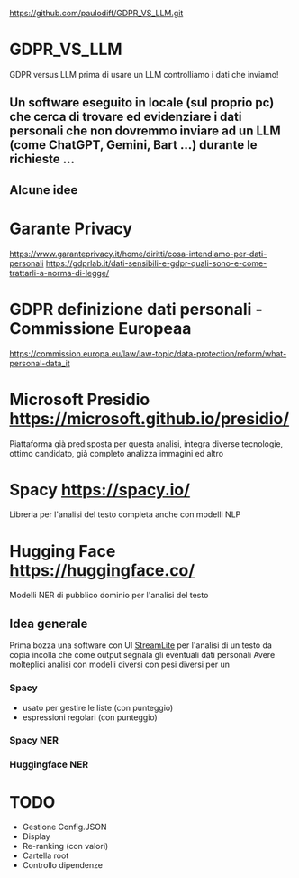 https://github.com/paulodiff/GDPR_VS_LLM.git

# GDPR_VS_LLM
GDPR versus LLM prima di usare un LLM controlliamo i dati che inviamo!

## Un software eseguito in locale (sul proprio pc) che cerca di trovare ed evidenziare i dati personali che non dovremmo inviare ad un LLM (come ChatGPT, Gemini, Bart ...) durante le richieste ...

## Alcune idee

# Garante Privacy
https://www.garanteprivacy.it/home/diritti/cosa-intendiamo-per-dati-personali
https://gdprlab.it/dati-sensibili-e-gdpr-quali-sono-e-come-trattarli-a-norma-di-legge/


# GDPR definizione dati personali - Commissione Europeaa
https://commission.europa.eu/law/law-topic/data-protection/reform/what-personal-data_it

# Microsoft Presidio https://microsoft.github.io/presidio/
Piattaforma già predisposta per questa analisi, integra diverse tecnologie, ottimo candidato, già completo analizza immagini ed altro

# Spacy https://spacy.io/
Libreria per l'analisi del testo completa anche con modelli NLP

# Hugging Face https://huggingface.co/
Modelli NER di pubblico dominio per l'analisi del testo

## Idea generale
Prima bozza una software con UI [StreamLite](https://streamlit.io/) per l'analisi di un testo da copia incolla che come output segnala gli eventuali dati personali 
Avere molteplici analisi con modelli diversi con pesi diversi per un

### Spacy

- usato per gestire le liste (con punteggio)
- espressioni regolari (con punteggio)

### Spacy NER

### Huggingface NER


# TODO
- Gestione Config.JSON
- Display
- Re-ranking (con valori)
- Cartella root
- Controllo dipendenze